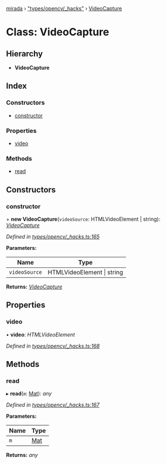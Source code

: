 [mirada](../README.md) › ["types/opencv/_hacks"](../modules/_types_opencv__hacks_.md) › [VideoCapture](_types_opencv__hacks_.videocapture.md)

# Class: VideoCapture


## Hierarchy

* **VideoCapture**

## Index

### Constructors

* [constructor](_types_opencv__hacks_.videocapture.md#constructor)

### Properties

* [video](_types_opencv__hacks_.videocapture.md#video)

### Methods

* [read](_types_opencv__hacks_.videocapture.md#read)

## Constructors

###  constructor

\+ **new VideoCapture**(`videoSource`: HTMLVideoElement | string): *[VideoCapture](_types_opencv__hacks_.videocapture.md)*

*Defined in [types/opencv/_hacks.ts:165](https://github.com/cancerberoSgx/mirada/blob/2aa7cf1/mirada/src/types/opencv/_hacks.ts#L165)*

**Parameters:**

Name | Type |
------ | ------ |
`videoSource` | HTMLVideoElement &#124; string |

**Returns:** *[VideoCapture](_types_opencv__hacks_.videocapture.md)*

## Properties

###  video

• **video**: *HTMLVideoElement*

*Defined in [types/opencv/_hacks.ts:168](https://github.com/cancerberoSgx/mirada/blob/2aa7cf1/mirada/src/types/opencv/_hacks.ts#L168)*

## Methods

###  read

▸ **read**(`m`: [Mat](_types_opencv_mat_.mat.md)): *any*

*Defined in [types/opencv/_hacks.ts:167](https://github.com/cancerberoSgx/mirada/blob/2aa7cf1/mirada/src/types/opencv/_hacks.ts#L167)*

**Parameters:**

Name | Type |
------ | ------ |
`m` | [Mat](_types_opencv_mat_.mat.md) |

**Returns:** *any*